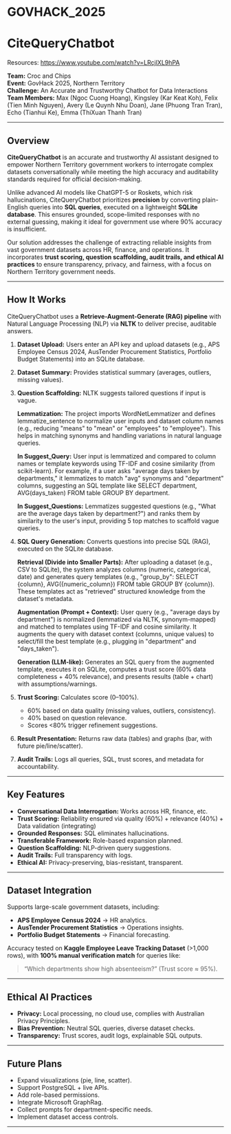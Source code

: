 # GOVHACK_2025
# CiteQueryChatbot  

Resources: https://www.youtube.com/watch?v=LRcjlXL9hPA

**Team:** Croc and Chips  
**Event:** GovHack 2025, Northern Territory  
**Challenge:** An Accurate and Trustworthy Chatbot for Data Interactions  
**Team Members:** Max (Ngoc Cuong Hoang), Kingsley (Kar Keat Koh), Felix (Tien Minh Nguyen), Avery (Le Quynh Nhu Doan), Jane (Phuong Tran Tran), Echo (Tianhui Ke), Emma (ThiXuan Thanh Tran)  

---

## Overview  
**CiteQueryChatbot** is an accurate and trustworthy AI assistant designed to empower Northern Territory government workers to interrogate complex datasets conversationally while meeting the high accuracy and auditability standards required for official decision-making.  

Unlike advanced AI models like ChatGPT-5 or Roskets, which risk hallucinations, CiteQueryChatbot prioritizes **precision** by converting plain-English queries into **SQL queries**, executed on a lightweight **SQLite database**. This ensures grounded, scope-limited responses with no external guessing, making it ideal for government use where 90% accuracy is insufficient.  

Our solution addresses the challenge of extracting reliable insights from vast government datasets across HR, finance, and operations. It incorporates **trust scoring, question scaffolding, audit trails, and ethical AI practices** to ensure transparency, privacy, and fairness, with a focus on Northern Territory government needs.  

---

## How It Works  
CiteQueryChatbot uses a **Retrieve-Augment-Generate (RAG) pipeline** with Natural Language Processing (NLP) via **NLTK** to deliver precise, auditable answers.  

1. **Dataset Upload:** Users enter an API key and upload datasets (e.g., APS Employee Census 2024, AusTender Procurement Statistics, Portfolio Budget Statements) into an SQLite database.  
2. **Dataset Summary:** Provides statistical summary (averages, outliers, missing values).  
3. **Question Scaffolding:** NLTK suggests tailored questions if input is vague.

   **Lemmatization:** The project imports WordNetLemmatizer and defines lemmatize_sentence to normalize user inputs and dataset column names (e.g., reducing "means" to "mean" or "employees" to "employee"). This helps in matching synonyms and handling variations in natural language queries.  

   **In Suggest_Query:** User input is lemmatized and compared to column names or template keywords using TF-IDF and cosine similarity (from scikit-learn). For example, if a user asks "average days taken by departments," it lemmatizes to match "avg" synonyms and "department" columns, suggesting an SQL template like SELECT department, AVG(days_taken) FROM table GROUP BY department.  

   **In Suggest_Questions:** Lemmatizes suggested questions (e.g., "What are the average days taken by department?") and ranks them by similarity to the user's input, providing 5 top matches to scaffold vague queries.  

4. **SQL Query Generation:** Converts questions into precise SQL (RAG), executed on the SQLite database.

   **Retrieval (Divide into Smaller Parts):** After uploading a dataset (e.g., CSV to SQLite), the system analyzes columns (numeric, categorical, date) and generates query templates (e.g., "group_by": SELECT {column}, AVG({numeric_column}) FROM table GROUP BY {column}). These templates act as "retrieved" structured knowledge from the dataset's metadata.  

   **Augmentation (Prompt + Context):** User query (e.g., "average days by department") is normalized (lemmatized via NLTK, synonym-mapped) and matched to templates using TF-IDF and cosine similarity. It augments the query with dataset context (columns, unique values) to select/fill the best template (e.g., plugging in "department" and "days_taken").  

   **Generation (LLM-like):** Generates an SQL query from the augmented template, executes it on SQLite, computes a trust score (60% data completeness + 40% relevance), and presents results (table + chart) with assumptions/warnings.


5. **Trust Scoring:** Calculates score (0–100%).  
   - 60% based on data quality (missing values, outliers, consistency).  
   - 40% based on question relevance.  
   - Scores <80% trigger refinement suggestions.  
6. **Result Presentation:** Returns raw data (tables) and graphs (bar, with future pie/line/scatter).  
7. **Audit Trails:** Logs all queries, SQL, trust scores, and metadata for accountability.  

---

## Key Features  

- **Conversational Data Interrogation:** Works across HR, finance, etc.  
- **Trust Scoring:** Reliability ensured via quality (60%) + relevance (40%) + Data validation (integrating) 
- **Grounded Responses:** SQL eliminates hallucinations.  
- **Transferable Framework:** Role-based expansion planned.  
- **Question Scaffolding:** NLP-driven query suggestions.  
- **Audit Trails:** Full transparency with logs.  
- **Ethical AI:** Privacy-preserving, bias-resistant, transparent.  

---

## Dataset Integration  

Supports large-scale government datasets, including:  
- **APS Employee Census 2024** → HR analytics.  
- **AusTender Procurement Statistics** → Operations insights.  
- **Portfolio Budget Statements** → Financial forecasting.  

Accuracy tested on **Kaggle Employee Leave Tracking Dataset** (>1,000 rows), with **100% manual verification match** for queries like:  
> “Which departments show high absenteeism?” (Trust score ≈ 95%).  

---

## Ethical AI Practices  

- **Privacy:** Local processing, no cloud use, complies with Australian Privacy Principles.  
- **Bias Prevention:** Neutral SQL queries, diverse dataset checks.  
- **Transparency:** Trust scores, audit logs, explainable SQL outputs.  

--- 

## Future Plans  

- Expand visualizations (pie, line, scatter).  
- Support PostgreSQL + live APIs.  
- Add role-based permissions.  
- Integrate Microsoft GraphRag.  
- Collect prompts for department-specific needs.  
- Implement dataset access controls.  

---

